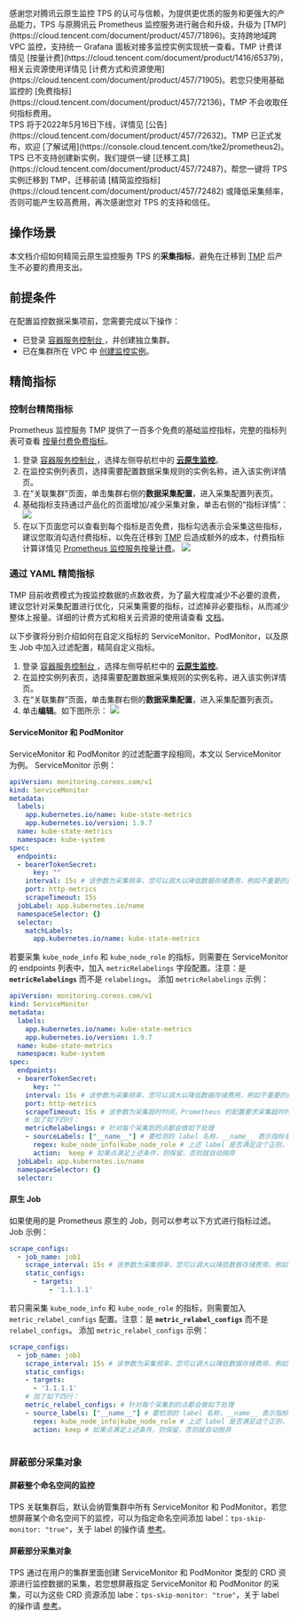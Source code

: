 <dx-alert infotype="alarm" title="温馨提示">
感谢您对腾讯云原生监控 TPS 的认可与信赖，为提供更优质的服务和更强大的产品能力，TPS 与原腾讯云 Prometheus 监控服务进行融合和升级，升级为 [TMP](https://cloud.tencent.com/document/product/457/71896)。支持跨地域跨 VPC 监控，支持统一 Grafana 面板对接多监控实例实现统一查看。TMP 计费详情见 [按量计费](https://cloud.tencent.com/document/product/1416/65379)，相关云资源使用详情见 [计费方式和资源使用](https://cloud.tencent.com/document/product/457/71905)。若您只使用基础监控的 [免费指标](https://cloud.tencent.com/document/product/457/72136)，TMP 不会收取任何指标费用。<br>
TPS 将于2022年5月16日下线，详情见 [公告](https://cloud.tencent.com/document/product/457/72632)。TMP 已正式发布，欢迎 [了解试用](https://console.cloud.tencent.com/tke2/prometheus2)。TPS 已不支持创建新实例，我们提供一键 [迁移工具](https://cloud.tencent.com/document/product/457/72487)，帮您一键将 TPS 实例迁移到 TMP，迁移前请 [精简监控指标](https://cloud.tencent.com/document/product/457/72482) 或降低采集频率，否则可能产生较高费用，再次感谢您对 TPS 的支持和信任。
</dx-alert>

## 操作场景

本文档介绍如何精简云原生监控服务 TPS 的**采集指标**，避免在迁移到 [TMP](https://cloud.tencent.com/document/product/457/71896) 后产生不必要的费用支出。

## 前提条件

在配置监控数据采集项前，您需要完成以下操作：

- 已登录 [容器服务控制台 ](https://console.cloud.tencent.com/tke2)，并创建独立集群。
- 已在集群所在 VPC 中 [创建监控实例](https://cloud.tencent.com/document/product/457/49889#.E5.88.9B.E5.BB.BA.E7.9B.91.E6.8E.A7.E5.AE.9E.E4.BE.8B)。

## 精简指标

### 控制台精简指标

Prometheus 监控服务 TMP 提供了一百多个免费的基础监控指标，完整的指标列表可查看 [按量付费免费指标](https://cloud.tencent.com/document/product/457/72136)。

1. 登录 [容器服务控制台 ](https://console.cloud.tencent.com/tke2)，选择左侧导航栏中的 **[云原生监控](https://console.cloud.tencent.com/tke2/prometheus)**。
2. 在监控实例列表页，选择需要配置数据采集规则的实例名称，进入该实例详情页。
3. 在“关联集群”页面，单击集群右侧的**数据采集配置**，进入采集配置列表页。
4. 基础指标支持通过产品化的页面增加/减少采集对象，单击右侧的“指标详情”：
![](https://qcloudimg.tencent-cloud.cn/raw/50019fff4df018084e461994d5efe2c1.png)
5. 在以下页面您可以查看到每个指标是否免费，指标勾选表示会采集这些指标，建议您取消勾选付费指标，以免在迁移到 [TMP](https://cloud.tencent.com/document/product/457/71896) 后造成额外的成本，付费指标计算详情见 [Prometheus 监控服务按量计费](https://cloud.tencent.com/document/product/1416/65379)。
![](https://qcloudimg.tencent-cloud.cn/raw/195b9489c665d1321386b81599daaeda.png)

### 通过 YAML 精简指标

TMP 目前收费模式为按监控数据的点数收费，为了最大程度减少不必要的浪费，建议您针对采集配置进行优化，只采集需要的指标，过滤掉非必要指标，从而减少整体上报量。详细的计费方式和相关云资源的使用请查看 [文档](https://cloud.tencent.com/document/product/457/71905)。

以下步骤将分别介绍如何在自定义指标的 ServiceMonitor、PodMonitor，以及原生 Job 中加入过滤配置，精简自定义指标。

1. 登录 [容器服务控制台 ](https://console.cloud.tencent.com/tke2)，选择左侧导航栏中的 **[云原生监控](https://console.cloud.tencent.com/tke2/prometheus)**。
2. 在监控实例列表页，选择需要配置数据采集规则的实例名称，进入该实例详情页。
3. 在“关联集群”页面，单击集群右侧的**数据采集配置**，进入采集配置列表页。
4. 单击**编辑**。如下图所示：
![](https://qcloudimg.tencent-cloud.cn/raw/9e78acc996a004fc626fbe10966f22f2.png)

#### ServiceMonitor 和 PodMonitor

ServiceMonitor 和 PodMonitor 的过滤配置字段相同，本文以 ServiceMonitor 为例。
ServiceMonitor 示例：

```yaml
apiVersion: monitoring.coreos.com/v1
kind: ServiceMonitor
metadata:
  labels:
    app.kubernetes.io/name: kube-state-metrics
    app.kubernetes.io/version: 1.9.7
  name: kube-state-metrics
  namespace: kube-system
spec:
  endpoints:
  - bearerTokenSecret:
      key: ""
    interval: 15s # 该参数为采集频率，您可以调大以降低数据存储费用，例如不重要的指标可以改为 300s，可以降低20倍的监控数据采集量
    port: http-metrics
    scrapeTimeout: 15s
  jobLabel: app.kubernetes.io/name
  namespaceSelector: {}
  selector:
    matchLabels:
      app.kubernetes.io/name: kube-state-metrics
```

若要采集 `kube_node_info` 和 `kube_node_role` 的指标，则需要在 ServiceMonitor 的 endpoints 列表中，加入 `metricRelabelings` 字段配置。注意：是 **`metricRelabelings`** 而不是 `relabelings`。
添加 `metricRelabelings` 示例：

```yaml
apiVersion: monitoring.coreos.com/v1
kind: ServiceMonitor
metadata:
  labels:
    app.kubernetes.io/name: kube-state-metrics
    app.kubernetes.io/version: 1.9.7
  name: kube-state-metrics
  namespace: kube-system
spec:
  endpoints:
  - bearerTokenSecret:
      key: ""
    interval: 15s # 该参数为采集频率，您可以调大以降低数据存储费用，例如不重要的指标可以改为 300s，可以降低20倍的监控数据采集量
    port: http-metrics
    scrapeTimeout: 15s # 该参数为采集超时时间，Prometheus 的配置要求采集超时时间不能超过采集间隔，即：scrapeTimeout <= interval
    # 加了如下四行：
    metricRelabelings: # 针对每个采集到的点都会做如下处理
    - sourceLabels: ["__name__"] # 要检测的 label 名称，__name__ 表示指标名称，也可以是任意这个点所带的 label
      regex: kube_node_info|kube_node_role # 上述 label 是否满足这个正则，在这里，我们希望__name__满足 kube_node_info 或 kube_node_role
      action:  keep # 如果点满足上述条件，则保留，否则就自动抛弃
  jobLabel: app.kubernetes.io/name
  namespaceSelector: {}
  selector:
```

#### 原生 Job

如果使用的是 Prometheus 原生的 Job，则可以参考以下方式进行指标过滤。
Job 示例：

```yaml
scrape_configs:
  - job_name: job1
    scrape_interval: 15s # 该参数为采集频率，您可以调大以降低数据存储费用，例如不重要的指标可以改为 300s，可以降低20倍的监控数据采集量
    static_configs:
      - targets:
          - '1.1.1.1'
```

若只需采集 `kube_node_info` 和 `kube_node_role` 的指标，则需要加入 `metric_relabel_configs` 配置。注意：是 **`metric_relabel_configs`** 而不是 `relabel_configs`。
添加 `metric_relabel_configs` 示例：

```yaml
scrape_configs:
  - job_name: job1
    scrape_interval: 15s # 该参数为采集频率，您可以调大以降低数据存储费用，例如不重要的指标可以改为 300s，可以降低20倍的监控数据采集量
    static_configs:
    - targets:
      - '1.1.1.1'
    # 加了如下四行：
    metric_relabel_configs: # 针对每个采集到的点都会做如下处理
    - source_labels: ["__name__"] # 要检测的 label 名称，__name__ 表示指标名称，也可以是任意这个点所带的 label
      regex: kube_node_info|kube_node_role # 上述 label 是否满足这个正则，在这里，我们希望__name__满足 kube_node_info 或 kube_node_role
      action: keep # 如果点满足上述条件，则保留，否则就自动抛弃
		    
```

### 屏蔽部分采集对象

#### 屏蔽整个命名空间的监控

TPS 关联集群后，默认会纳管集群中所有 ServiceMonitor 和 PodMonitor，若您想屏蔽某个命名空间下的监控，可以为指定命名空间添加 label：`tps-skip-monitor: "true"`，关于 label 的操作请 [参考](https://kubernetes.io/zh/docs/concepts/overview/working-with-objects/labels/)。

#### 屏蔽部分采集对象

TPS 通过在用户的集群里面创建 ServiceMonitor 和 PodMonitor 类型的 CRD 资源进行监控数据的采集，若您想屏蔽指定 ServiceMonitor 和 PodMonitor 的采集，可以为这些 CRD 资源添加 labe：`tps-skip-monitor: "true"`，关于 label 的操作请 [参考](https://kubernetes.io/zh/docs/concepts/overview/working-with-objects/labels/)。
